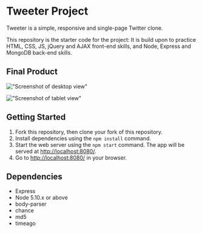 # Tweeter Project

Tweeter is a simple, responsive and single-page Twitter clone.

This repository is the starter code for the project: It is build upon to practice HTML, CSS, JS, jQuery and AJAX front-end skills, and Node, Express and MongoDB back-end skills.

## Final Product

!["Screenshot of desktop view"](https://github.com/meghalshah210/tweeter/blob/master/docs/desktop-view.png)

!["Screenshot of tablet view"](https://github.com/meghalshah210/tweeter/blob/master/docs/tablet-view.png)

## Getting Started

1. Fork this repository, then clone your fork of this repository.
2. Install dependencies using the `npm install` command.
3. Start the web server using the `npm start` command. The app will be served at <http://localhost:8080/>.
4. Go to <http://localhost:8080/> in your browser.

## Dependencies

- Express
- Node 5.10.x or above
- body-parser
- chance
- md5
- timeago
